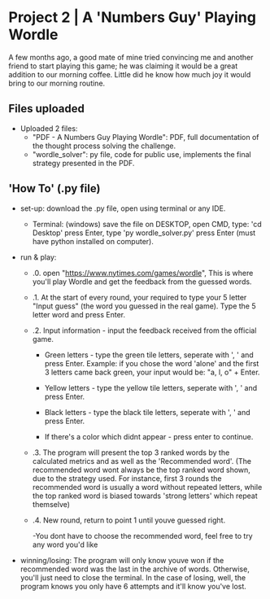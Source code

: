 # Project 2 | A 'Numbers Guy' Playing Wordle

A few months ago, a good mate of mine tried convincing me and another friend to start playing this game; he was claiming it would be a great addition to our morning coffee. Little did he know how much joy it would bring to our morning routine. 

## Files uploaded

- Uploaded 2 files:
	- "PDF - A Numbers Guy Playing Wordle": PDF, full documentation of the thought process solving the challenge.
	- "wordle_solver": py file, code for public use, implements the final strategy presented in the PDF.
				
## 'How To' (.py file)
- set-up: download the .py file, open using terminal or any IDE.
	- Terminal: (windows) save the file on DESKTOP, open CMD, type: 'cd Desktop' press Enter, type 'py wordle_solver.py' press Enter (must have python installed on computer).

- run & play:
	- .0. open "https://www.nytimes.com/games/wordle", This is where you'll play Wordle and get the feedback from the guessed words.  
	- .1. At the start of every round, your required to type your 5 letter "Input guess" (the word you guessed in the real game). Type the 5 letter word and press Enter. 
	- .2. Input information - input the feedback received from the official game. 
		- Green letters - type the green tile letters, seperate with ', ' and press Enter. Example: if you chose the word 'alone' and the first 3 letters came back green, your input would be: "a, l, o" + Enter.
		- Yellow letters - type the yellow tile letters, seperate with ', ' and press Enter.
		- Black letters - type the black tile letters, seperate with ', ' and press Enter.

		- If there's a color which didnt appear - press enter to continue.

	- .3. The program will present the top 3 ranked words by the calculated metrics and as well as the 'Recommended word'. (The recommended word wont always be the top ranked word shown, due to the strategy used. For instance, first 3 rounds the recommended word is usually a word without repeated letters, while the top ranked word is biased towards 'strong letters' which repeat themselve)
	- .4. New round, return to point 1 until youve guessed right.

		-You dont have to choose the recommended word, feel free to try any word you'd like

- winning/losing: The program will only know youve won if the recommended word was the last in the archive of words. Otherwise, you'll just need to close the terminal. In the case of losing, well, the program knows you only have 6 attempts and it'll know you've lost. 
